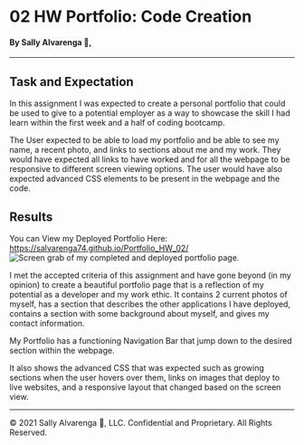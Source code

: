 # **02 HW Portfolio: Code Creation**
#### By Sally Alvarenga 🌺,
---
## Task and Expectation
In this assignment I was expected to create a personal portfolio that could be used to give to a potential employer as a way to showcase the skill I had learn within the first week and a half of coding bootcamp.

The User expected to be able to load my portfolio and be able to see my name, a recent photo, and links to sections about me and my work. They would have expected all links to have worked and for all the webpage to be responsive to different screen viewing options. The user would have also expected advanced CSS elements to be present in the webpage and the code.


## Results
You can View my Deployed Portfolio Here: https://salvarenga74.github.io/Portfolio_HW_02/
<img src="assets/Images/Screen Shot 2021-08-05 at 4.53.07 AM.png" alt="Screen grab of my completed and deployed portfolio page."/>

I met the accepted criteria of this assignment and have gone beyond (in my opinion) to create a beautiful portfolio page that is a reflection of my potential as a developer and my work ethic. It contains 2 current photos of myself, has a section that describes the other applications I have deployed, contains a section with some background about myself, and gives my contact information.

My Portfolio has a functioning Navigation Bar that jump down to the desired section within the webpage.  

It also shows the advanced CSS that was expected such as growing sections when the user hovers over them, links on images that deploy to live websites, and a responsive layout that changed based on the screen view. 

---
© 2021 Sally Alvarenga 🌺, LLC.
Confidential and Proprietary. All Rights Reserved. 